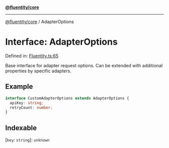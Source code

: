 [**@fluentity/core**](../README.md)

***

[@fluentity/core](../globals.md) / AdapterOptions

# Interface: AdapterOptions

Defined in: [Fluentity.ts:65](https://github.com/cedricpierre/fluentity-core/blob/768ceed3962a4ca4f908cd1b97071617753a9137/src/Fluentity.ts#L65)

Base interface for adapter request options.
Can be extended with additional properties by specific adapters.

## Example

```typescript
interface CustomAdapterOptions extends AdapterOptions {
  apiKey: string;
  retryCount: number;
}
```

## Indexable

\[`key`: `string`\]: `unknown`
